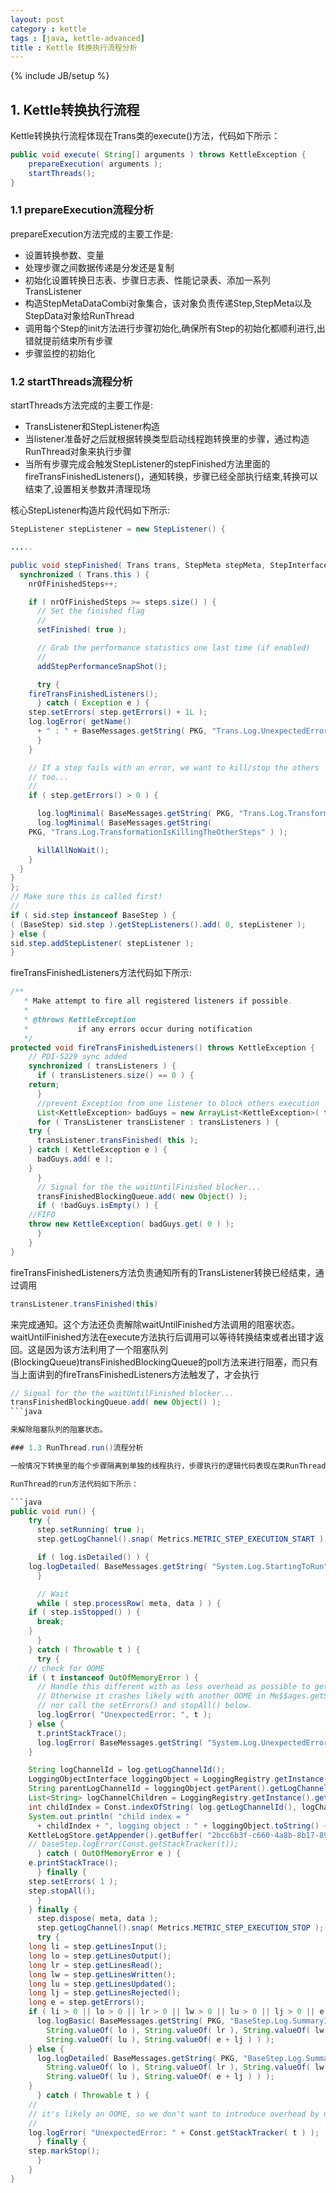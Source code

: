 ```yaml
---
layout: post
category : kettle
tags : [java, kettle-advanced]
title : Kettle 转换执行流程分析
---
```

{% include JB/setup %}

## 1. Kettle转换执行流程

Kettle转换执行流程体现在Trans类的execute()方法，代码如下所示：

```java
public void execute( String[] arguments ) throws KettleException {
    prepareExecution( arguments );
    startThreads();
}
```

### 1.1 prepareExecution流程分析

prepareExecution方法完成的主要工作是:

 - 设置转换参数、变量
 - 处理步骤之间数据传递是分发还是复制
 - 初始化设置转换日志表、步骤日志表、性能记录表、添加一系列TransListener
 - 构造StepMetaDataCombi对象集合，该对象负责传递Step,StepMeta以及StepData对象给RunThread
 - 调用每个Step的init方法进行步骤初始化,确保所有Step的初始化都顺利进行,出错就提前结束所有步骤
 - 步骤监控的初始化


### 1.2 startThreads流程分析
startThreads方法完成的主要工作是:

 - TransListener和StepListener构造
 - 当listener准备好之后就根据转换类型启动线程跑转换里的步骤，通过构造RunThread对象来执行步骤
 - 当所有步骤完成会触发StepListener的stepFinished方法里面的fireTransFinishedListeners()，通知转换，步骤已经全部执行结束,转换可以结束了,设置相关参数并清理现场


核心StepListener构造片段代码如下所示:

```java
StepListener stepListener = new StepListener() {

.....

public void stepFinished( Trans trans, StepMeta stepMeta, StepInterface step ) {
  synchronized ( Trans.this ) {
    nrOfFinishedSteps++;

    if ( nrOfFinishedSteps >= steps.size() ) {
      // Set the finished flag
      //
      setFinished( true );

      // Grab the performance statistics one last time (if enabled)
      //
      addStepPerformanceSnapShot();

      try {
	fireTransFinishedListeners();
      } catch ( Exception e ) {
	step.setErrors( step.getErrors() + 1L );
	log.logError( getName()
	  + " : " + BaseMessages.getString( PKG, "Trans.Log.UnexpectedErrorAtTransformationEnd" ), e );
      }
    }

    // If a step fails with an error, we want to kill/stop the others
    // too...
    //
    if ( step.getErrors() > 0 ) {

      log.logMinimal( BaseMessages.getString( PKG, "Trans.Log.TransformationDetectedErrors" ) );
      log.logMinimal( BaseMessages.getString(
	PKG, "Trans.Log.TransformationIsKillingTheOtherSteps" ) );

      killAllNoWait();
    }
  }
}
};
// Make sure this is called first!
//
if ( sid.step instanceof BaseStep ) {
( (BaseStep) sid.step ).getStepListeners().add( 0, stepListener );
} else {
sid.step.addStepListener( stepListener );
}
```

fireTransFinishedListeners方法代码如下所示:

```java
/**
   * Make attempt to fire all registered listeners if possible.
   *
   * @throws KettleException
   *           if any errors occur during notification
   */
protected void fireTransFinishedListeners() throws KettleException {
    // PDI-5229 sync added
    synchronized ( transListeners ) {
      if ( transListeners.size() == 0 ) {
	return;
      }
      //prevent Exception from one listener to block others execution
      List<KettleException> badGuys = new ArrayList<KettleException>( transListeners.size() );
      for ( TransListener transListener : transListeners ) {
	try {
	  transListener.transFinished( this );
	} catch ( KettleException e ) {
	  badGuys.add( e );
	}
      }
      // Signal for the the waitUntilFinished blocker...
      transFinishedBlockingQueue.add( new Object() );
      if ( !badGuys.isEmpty() ) {
	//FIFO
	throw new KettleException( badGuys.get( 0 ) );
      }
    }
}
```

fireTransFinishedListeners方法负责通知所有的TransListener转换已经结束，通过调用

```java
transListener.transFinished(this)
```

来完成通知。这个方法还负责解除waitUntilFinished方法调用的阻塞状态。waitUntilFinished方法在execute方法执行后调用可以等待转换结束或者出错才返回。这是因为该方法利用了一个阻塞队列(BlockingQueue)transFinishedBlockingQueue的poll方法来进行阻塞，而只有当上面讲到的fireTransFinishedListeners方法触发了，才会执行

```java
// Signal for the the waitUntilFinished blocker...
transFinishedBlockingQueue.add( new Object() );
```java

来解除阻塞队列的阻塞状态。

### 1.3 RunThread.run()流程分析

一般情况下转换里的每个步骤隔离到单独的线程执行，步骤执行的逻辑代码表现在类RunThread(实现了Runnable接口)的run方法里面，核心逻辑很简单，调用step的processRow方法直到没有输入数据要处理表示该步骤已经结束，结束的时候会调用step.dispose清理现场资源，最后调用step.markStop（）标记步骤已经停止，在markStop方法里面会回调所有StepListener的stepFinished方法(实现在BaseStep类里面)，因此在Trans类的startThreads方法里面构造的核心StepListener方法将被调用。

RunThread的run方法代码如下所示：

```java
public void run() {
    try {
      step.setRunning( true );
      step.getLogChannel().snap( Metrics.METRIC_STEP_EXECUTION_START );

      if ( log.isDetailed() ) {
	log.logDetailed( BaseMessages.getString( "System.Log.StartingToRun" ) );
      }

      // Wait
      while ( step.processRow( meta, data ) ) {
	if ( step.isStopped() ) {
	  break;
	}
      }
    } catch ( Throwable t ) {
      try {
	// check for OOME
	if ( t instanceof OutOfMemoryError ) {
	  // Handle this different with as less overhead as possible to get an error message in the log.
	  // Otherwise it crashes likely with another OOME in Me$$ages.getString() and does not log
	  // nor call the setErrors() and stopAll() below.
	  log.logError( "UnexpectedError: ", t );
	} else {
	  t.printStackTrace();
	  log.logError( BaseMessages.getString( "System.Log.UnexpectedError" ), t );
	}

	String logChannelId = log.getLogChannelId();
	LoggingObjectInterface loggingObject = LoggingRegistry.getInstance().getLoggingObject( logChannelId );
	String parentLogChannelId = loggingObject.getParent().getLogChannelId();
	List<String> logChannelChildren = LoggingRegistry.getInstance().getLogChannelChildren( parentLogChannelId );
	int childIndex = Const.indexOfString( log.getLogChannelId(), logChannelChildren );
	System.out.println( "child index = "
	  + childIndex + ", logging object : " + loggingObject.toString() + " parent=" + parentLogChannelId );
	KettleLogStore.getAppender().getBuffer( "2bcc6b3f-c660-4a8b-8b17-89e8cbd5b29b", false );
	// baseStep.logError(Const.getStackTracker(t));
      } catch ( OutOfMemoryError e ) {
	e.printStackTrace();
      } finally {
	step.setErrors( 1 );
	step.stopAll();
      }
    } finally {
      step.dispose( meta, data );
      step.getLogChannel().snap( Metrics.METRIC_STEP_EXECUTION_STOP );
      try {
	long li = step.getLinesInput();
	long lo = step.getLinesOutput();
	long lr = step.getLinesRead();
	long lw = step.getLinesWritten();
	long lu = step.getLinesUpdated();
	long lj = step.getLinesRejected();
	long e = step.getErrors();
	if ( li > 0 || lo > 0 || lr > 0 || lw > 0 || lu > 0 || lj > 0 || e > 0 ) {
	  log.logBasic( BaseMessages.getString( PKG, "BaseStep.Log.SummaryInfo", String.valueOf( li ),
	    String.valueOf( lo ), String.valueOf( lr ), String.valueOf( lw ),
	    String.valueOf( lu ), String.valueOf( e + lj ) ) );
	} else {
	  log.logDetailed( BaseMessages.getString( PKG, "BaseStep.Log.SummaryInfo", String.valueOf( li ),
	    String.valueOf( lo ), String.valueOf( lr ), String.valueOf( lw ),
	    String.valueOf( lu ), String.valueOf( e + lj ) ) );
	}
      } catch ( Throwable t ) {
	//
	// it's likely an OOME, so we don't want to introduce overhead by using BaseMessages.getString(), see above
	//
	log.logError( "UnexpectedError: " + Const.getStackTracker( t ) );
      } finally {
	step.markStop();
      }
    }
}
```